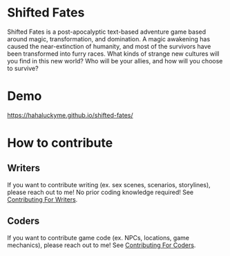 # Shifted Fates
Shifted Fates is a post-apocalyptic text-based adventure game based around magic, transformation, and domination. A magic awakening has caused the near-extinction of humanity, and most of the survivors have been transformed into furry races. What kinds of strange new cultures will you find in this new world? Who will be your allies, and how will you choose to survive?

# Demo
https://hahaluckyme.github.io/shifted-fates/

# How to contribute

## Writers
If you want to contribute writing (ex. sex scenes, scenarios, storylines), please reach out to me! No prior coding knowledge required!
See [Contributing For Writers](CONTRIBUTING_FOR_WRITERS.md).

## Coders
If you want to contribute game code (ex. NPCs, locations, game mechanics), please reach out to me!
See [Contributing For Coders](CONTRIBUTING_FOR_CODERS.md).
